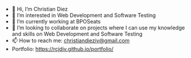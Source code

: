 - 👋 Hi, I’m Christian Diez 
- 👀 I’m interested in Web Development and Software Testing
- 🌱 I’m currently working at BPOSeats
- 💞️ I’m looking to collaborate on projects where I can use my knowledge and skills on Web Development and Software Testing
- 📫 How to reach me: christiandieziv@gmail.com
- Portfolio: https://rcjdiv.github.io/portfolio/
<!---
rcjdiv/rcjdiv is a ✨ special ✨ repository because its `README.md` (this file) appears on your GitHub profile.
You can click the Preview link to take a look at your changes.
--->
